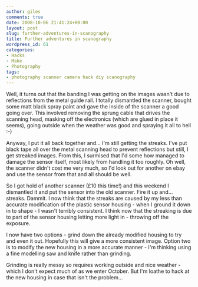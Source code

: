 ```yaml
---
author: giles
comments: true
date: 2008-10-06 21:41:24+00:00
layout: post
slug: further-adventures-in-scanography
title: Further adventures in scanography
wordpress_id: 61
categories:
- Hacks
- Make
- Photography
tags:
- photography scanner camera hack diy scanography
---
```


Well, it turns out that the banding I was getting on the images wasn't due to reflections from the metal guide rail. I totally dismantled the scanner, bought some matt black spray paint and gave the inside of the scanner a good going over. This involved removing the sprung cable that drives the scanning head, masking off the electronics (which are glued in place it seems), going outside when the weather was good and spraying it all to hell :-)

Anyway, I put it all back together and... I'm still getting the streaks. I've put black tape all over the metal scanning head to prevent reflections but still, I get streaked images. From this, I surmised that I'd some how managed to damage the sensor itself, most likely from handling it too roughly. Oh well, the scanner didn't cost me very much, so I'd look out for another on ebay and use the sensor from that and all should be well.

So I got hold of another scanner (£10 this time!) and this weekend I dismantled it and put the sensor into the old scanner. Fire it up and... streaks. Dammit. I now think that the streaks are caused by my less than accurate modification of the plastic sensor housing - when I ground it down in to shape - I wasn't terribly consistent. I think now that the streaking is due to part of the sensor housing letting more light in - throwing off the exposure. 

I now have two options - grind down the already modified housing to try and even it out. Hopefully this will give a more consistent image. Option two is to modify the new housing in a more accurate manner - I'm thinking using a fine modelling saw and knife rather than grinding.

Grinding is really messy so requires working outside and nice weather - which I don't expect much of as we enter October. But I'm loathe to hack at the new housing in case that isn't the problem...
